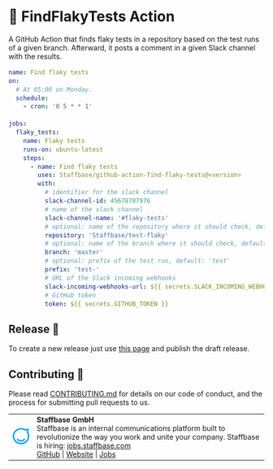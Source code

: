 # 🔎 FindFlakyTests Action

A GitHub Action that finds flaky tests in a repository based on the test runs of a given branch.
Afterward, it posts a comment in a given Slack channel with the results.

```yaml
name: Find flaky tests
on:
  # At 05:00 on Monday.
  schedule:
    - cron: '0 5 * * 1'

jobs:
  flaky_tests:
    name: Flaky tests
    runs-on: ubuntu-latest
    steps:
      - name: Find flaky tests
        uses: Staffbase/github-action-find-flaky-tests@<version>
        with:
          # identifier for the slack channel
          slack-channel-id: 45678787976
          # name of the slack channel
          slack-channel-name: '#flaky-tests'
          # optional: name of the repository where it should check, default: current repository
          repository: 'Staffbase/test-flaky'
          # optional: name of the branch where it should check, default: main
          branch: 'master'
          # optional: prefix of the test run, default: 'test'
          prefix: 'test-'
          # URL of the Slack incoming webhooks
          slack-incoming-webhooks-url: ${{ secrets.SLACK_INCOMING_WEBHOOKS_URL }}
          # GitHub token
          token: ${{ secrets.GITHUB_TOKEN }}
```

## Release 🔖

To create a new release just use [this page][release-new] and publish the draft release.

## Contributing 👥

Please read [CONTRIBUTING.md](CONTRIBUTING.md) for details on our code of conduct, and the process for submitting pull requests to us.

<table>
  <tr>
    <td>
      <img src="docs/assets/images/staffbase.png" alt="Staffbase GmbH" width="96" />
    </td>
    <td>
      <b>Staffbase GmbH</b>
      <br />Staffbase is an internal communications platform built to revolutionize the way you work and unite your company. Staffbase is hiring: <a href="https://jobs.staffbase.com" target="_blank" rel="noreferrer">jobs.staffbase.com</a>
      <br /><a href="https://github.com/Staffbase" target="_blank" rel="noreferrer">GitHub</a> | <a href="https://staffbase.com/" target="_blank" rel="noreferrer">Website</a> | <a href="https://jobs.staffbase.com" target="_blank" rel="noreferrer">Jobs</a>
    </td>
  </tr>
</table>

[release-new]: https://github.com/Staffbase/github-action-find-flaky-tests/releases
